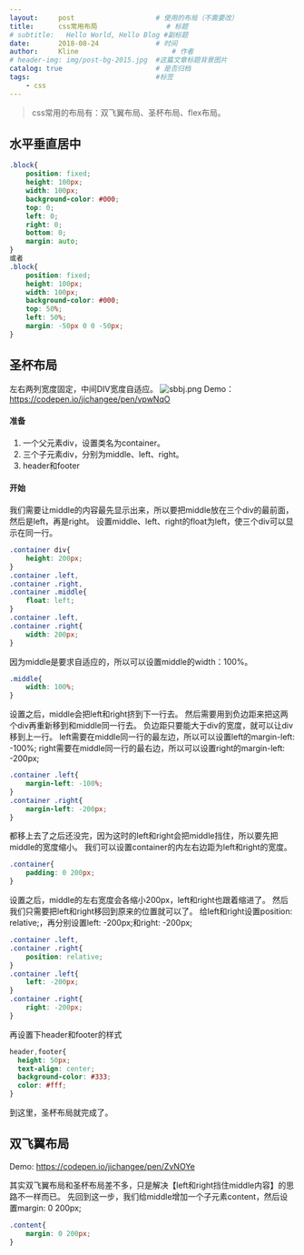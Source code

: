```yaml
---
layout:     post   				    # 使用的布局（不需要改）
title:      css常用布局 				# 标题 
# subtitle:   Hello World, Hello Blog #副标题
date:       2018-08-24 				# 时间
author:     Kline 						# 作者
# header-img: img/post-bg-2015.jpg 	#这篇文章标题背景图片
catalog: true 						# 是否归档
tags:								#标签
    - css
---
```


>css常用的布局有：双飞翼布局、圣杯布局、flex布局。

## 水平垂直居中
```css
.block{
	position: fixed;
	height: 100px;
	width: 100px;
	background-color: #000;
	top: 0;
	left: 0;
	right: 0;
	bottom: 0;
	margin: auto;
}
或者
.block{
	position: fixed;
	height: 100px;
	width: 100px;
	background-color: #000;
	top: 50%;
	left: 50%;
	margin: -50px 0 0 -50px;
}
```

## 圣杯布局
左右两列宽度固定，中间DIV宽度自适应。
![sbbj.png](https://i.loli.net/2018/09/27/5bac740b31210.png)
Demo：https://codepen.io/jichangee/pen/vpwNqO

#### 准备
1. 一个父元素div，设置类名为container。
2. 三个子元素div，分别为middle、left、right。
3. header和footer

#### 开始
我们需要让middle的内容最先显示出来，所以要把middle放在三个div的最前面，然后是left，再是right。
设置middle、left、right的float为left，使三个div可以显示在同一行。
```css
.container div{
	height: 200px;
}
.container .left,
.container .right,
.container .middle{
	float: left;
}
.container .left,
.container .right{
	width: 200px;
}
```
因为middle是要求自适应的，所以可以设置middle的width：100%。
```css
.middle{
	width: 100%;
}
```
设置之后，middle会把left和right挤到下一行去。
然后需要用到负边距来把这两个div再重新移到和middle同一行去。
负边距只要能大于div的宽度，就可以让div移到上一行。
left需要在middle同一行的最左边，所以可以设置left的margin-left: -100%;
right需要在middle同一行的最右边，所以可以设置right的margin-left: -200px;
```css
.container .left{
 	margin-left: -100%;
}
.container .right{
	margin-left: -200px;
}
```
都移上去了之后还没完，因为这时的left和right会把middle挡住，所以要先把middle的宽度缩小。
我们可以设置container的内左右边距为left和right的宽度。
```css
.container{
	padding: 0 200px;
}
```
设置之后，middle的左右宽度会各缩小200px，left和right也跟着缩进了。
然后我们只需要把left和right移回到原来的位置就可以了。
给left和right设置position: relative;，再分别设置left: -200px;和right: -200px;
```css
.container .left,
.container .right{
	position: relative;
}
.container .left{
	left: -200px;
}
.container .right{
	right: -200px;
}
```
再设置下header和footer的样式
```css
header,footer{
  height: 50px;
  text-align: center;
  background-color: #333;
  color: #fff;
}
```
到这里，圣杯布局就完成了。

## 双飞翼布局

Demo: https://codepen.io/jichangee/pen/ZvNOYe

其实双飞翼布局和圣杯布局差不多，只是解决【left和right挡住middle内容】的思路不一样而已。
先回到这一步，我们给middle增加一个子元素content，然后设置margin: 0 200px;
```css
.content{
	margin: 0 200px;
}
```